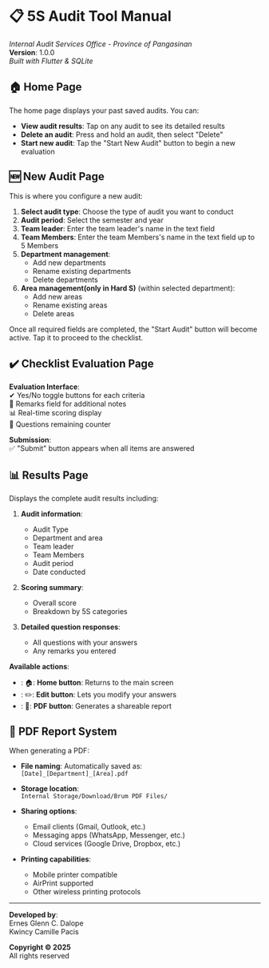 

# 📋 5S Audit Tool Manual  
*Internal Audit Services Office - Province of Pangasinan*  
**Version**: 1.0.0  
*Built with Flutter & SQLite*

## 🏠 Home Page 
The home page displays your past saved audits. You can:

- **View audit results**: Tap on any audit to see its detailed results
- **Delete an audit**: Press and hold an audit, then select "Delete"
- **Start new audit**: Tap the "Start New Audit" button to begin a new evaluation

## 🆕 New Audit Page  
This is where you configure a new audit:

1. **Select audit type**: Choose the type of audit you want to conduct
2. **Audit period**: Select the semester and year
3. **Team leader**: Enter the team leader's name in the text field
4. **Team Members**: Enter the team Members's name in the text field up to 5 Members
5. **Department management**:
   - Add new departments
   - Rename existing departments
   - Delete departments 
6. **Area management(only in Hard S)** (within selected department):
   - Add new areas
   - Rename existing areas
   - Delete areas 

Once all required fields are completed, the "Start Audit" button will become active. Tap it to proceed to the checklist.

## ✔️ Checklist Evaluation Page
**Evaluation Interface**:  
✔ Yes/No toggle buttons for each criteria  
📝 Remarks field for additional notes  
📊 Real-time scoring display  
🔢 Questions remaining counter  

**Submission**:  
✅ "Submit" button appears when all items are answered  

## 📊 Results Page
Displays the complete audit results including:

1. **Audit information**:
   - Audit Type
   - Department and area
   - Team leader
   - Team Members
   - Audit period
   - Date conducted

2. **Scoring summary**:
   - Overall score
   - Breakdown by 5S categories

3. **Detailed question responses**:
   - All questions with your answers
   - Any remarks you entered

**Available actions**:
- : 🏠: **Home button**: Returns to the main screen
- : ✏️: **Edit button**: Lets you modify your answers
- : 📄: **PDF button**: Generates a shareable report

## 📄 PDF Report System
When generating a PDF:

- **File naming**: Automatically saved as:  
  `[Date]_[Department]_[Area].pdf`
  
- **Storage location**:  
  `Internal Storage/Download/Brum PDF Files/`

- **Sharing options**:
  - Email clients (Gmail, Outlook, etc.)
  - Messaging apps (WhatsApp, Messenger, etc.)
  - Cloud services (Google Drive, Dropbox, etc.)

- **Printing capabilities**:
  - Mobile printer compatible
  - AirPrint supported
  - Other wireless printing protocols

---
**Developed by**:  
Ernes Glenn C. Dalope  
Kwincy Camille Pacis  

**Copyright © 2025**  
All rights reserved  
